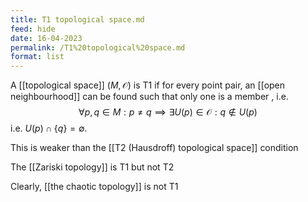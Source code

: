 ```yaml
---
title: T1 topological space.md
feed: hide
date: 16-04-2023
permalink: /T1%20topological%20space.md
format: list
---
```



A [[topological space]] $(M, \mathcal O)$ is T1 if for every point pair, an [[open neighbourhood]] can be found such that only one is a member , i.e. $$\forall p, q \in M: p\neq q\implies \exists U(p)\in\mathcal O: q\notin U(p)$$
i.e. $U(p)\cap\{q\}=\emptyset$.

This is weaker than the [[T2 (Hausdroff) topological space]] condition

The [[Zariski topology]] is T1 but not T2

Clearly, [[the chaotic topology]] is not T1